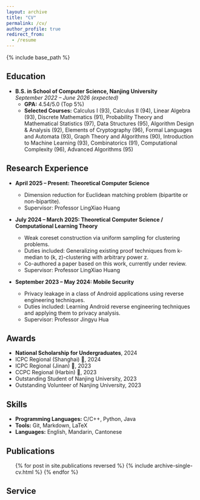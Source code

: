 ```yaml
---
layout: archive
title: "CV"
permalink: /cv/
author_profile: true
redirect_from:
  - /resume
---
```


<style>
.archive {
  font-family: 'Georgia', serif;
}
</style>

{% include base_path %}


## Education

* **B.S. in School of Computer Science, Nanjing University**  
  *September 2022 – June 2026 (expected)*
  * **GPA:** $4.54/5.0$ (Top 5%)
  * **Selected Courses:**
    Calculus I (93), Calculus II (94), Linear Algebra (93), Discrete Mathematics (91),
    Probability Theory and Mathematical Statistics (97), Data Structures (95), Algorithm Design & Analysis (92),
    Elements of Cryptography (96), Formal Languages and Automata (93),
    Graph Theory and Algorithms (90), Introduction to Machine Learning (93),
    Combinatorics (91), Computational Complexity (96), Advanced Algorithms (95)  
  


## Research Experience

* **April 2025 – Present: Theoretical Computer Science**  
  * Dimension reduction for Euclidean matching problem (bipartite or non-bipartite).  
  * Supervisor: Professor LingXiao Huang

* **July 2024 – March 2025: Theoretical Computer Science / Computational Learning Theory**  
  * Weak coreset construction via uniform sampling for clustering problems.  
  * Duties included: Generalizing existing proof techniques from k-median to (k, z)-clustering with arbitrary power z.  
  * Co-authored a paper based on this work, currently under review.  
  * Supervisor: Professor LingXiao Huang

* **September 2023 – May 2024: Mobile Security**  
  * Privacy leakage in a class of Android applications using reverse engineering techniques.  
  * Duties included: Learning Android reverse engineering techniques and applying them to privacy analysis.  
  * Supervisor: Professor Jingyu Hua

## Awards

* **National Scholarship for Undergraduates**, 2024
* ICPC Regional (Shanghai) 🥉, 2024
* ICPC Regional (Jinan) 🥉, 2023
* CCPC Regional (Harbin) 🥉, 2023
* Outstanding Student of Nanjing University, 2023
* Outstanding Volunteer of Nanjing University, 2023

## Skills

* **Programming Languages:** C/C++, Python, Java  
* **Tools:** Git, Markdown, LaTeX  
* **Languages:** English, Mandarin, Cantonese

## Publications

<ul>{% for post in site.publications reversed %}
  {% include archive-single-cv.html %}
{% endfor %}</ul>

## Service

<!-- Add your service experiences here -->

